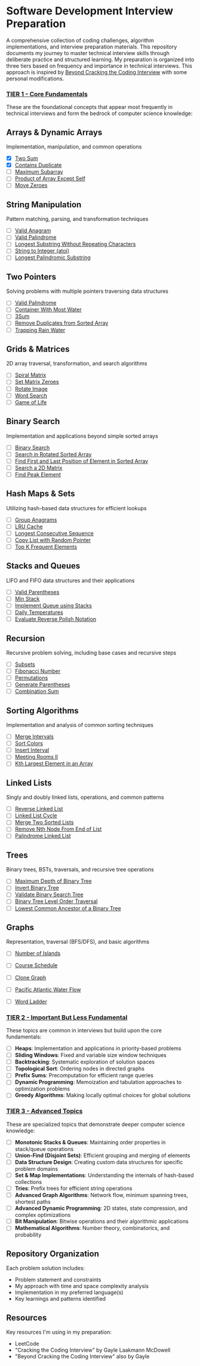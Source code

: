 # Software Development Interview Preparation

A comprehensive collection of coding challenges, algorithm implementations, and interview preparation materials. This repository documents my journey to master technical interview skills through deliberate practice and structured learning. My preparation is organized into three tiers based on frequency and importance in technical interviews. This approach is inspired by [Beyond Cracking the Coding Interview](https://www.beyondctci.com/) with some personal modifications.

### [TIER 1 - Core Fundamentals](./tier-1)

These are the foundational concepts that appear most frequently in technical interviews and form the bedrock of computer science knowledge:

## Arrays & Dynamic Arrays
Implementation, manipulation, and common operations

- [x] [Two Sum](/tier-1/arrays/EASY-two-sum)
- [x] [Contains Duplicate](/tier-1/arrays/EASY-contains-duplicate)
- [ ] [Maximum Subarray](/tier-1/arrays/MEDIUM-maximum-subarray)
- [ ] [Product of Array Except Self](/tier-1/arrays/MEDIUM-product-of-array-except-self)
- [ ] [Move Zeroes](/tier-1/arrays/EASY-move-zeroes)

## String Manipulation
Pattern matching, parsing, and transformation techniques

- [ ] [Valid Anagram](/tier-1/string-manipulation/EASY-valid-anagram)
- [ ] [Valid Palindrome](/tier-1/string-manipulation/EASY-valid-palindrome)
- [ ] [Longest Substring Without Repeating Characters](/tier-1/string-manipulation/MEDIUM-longest-substring-without-repeating-characters)
- [ ] [String to Integer (atoi)](/tier-1/string-manipulation/MEDIUM-string-to-integer-atoi)
- [ ] [Longest Palindromic Substring](/tier-1/string-manipulation/MEDIUM-longest-palindromic-substring)

## Two Pointers
Solving problems with multiple pointers traversing data structures

- [ ] [Valid Palindrome](/tier-1/two-pointers/EASY-valid-palindrome)
- [ ] [Container With Most Water](/tier-1/two-pointers/MEDIUM-container-with-most-water)
- [ ] [3Sum](/tier-1/two-pointers/MEDIUM-3sum)
- [ ] [Remove Duplicates from Sorted Array](/tier-1/two-pointers/EASY-remove-duplicates-from-sorted-array)
- [ ] [Trapping Rain Water](/tier-1/two-pointers/HARD-trapping-rain-water)

## Grids & Matrices
2D array traversal, transformation, and search algorithms

- [ ] [Spiral Matrix](/tier-1/grids-matrices/MEDIUM-spiral-matrix)
- [ ] [Set Matrix Zeroes](/tier-1/grids-matrices/MEDIUM-set-matrix-zeroes)
- [ ] [Rotate Image](/tier-1/grids-matrices/MEDIUM-rotate-image)
- [ ] [Word Search](/tier-1/grids-matrices/MEDIUM-word-search)
- [ ] [Game of Life](/tier-1/grids-matrices/MEDIUM-game-of-life)

## Binary Search
Implementation and applications beyond simple sorted arrays

- [ ] [Binary Search](/tier-1/binary-search/EASY-binary-search)
- [ ] [Search in Rotated Sorted Array](/tier-1/binary-search/MEDIUM-search-in-rotated-sorted-array)
- [ ] [Find First and Last Position of Element in Sorted Array](/tier-1/binary-search/MEDIUM-find-first-and-last-position)
- [ ] [Search a 2D Matrix](/tier-1/binary-search/MEDIUM-search-a-2d-matrix)
- [ ] [Find Peak Element](/tier-1/binary-search/MEDIUM-find-peak-element)

## Hash Maps & Sets
Utilizing hash-based data structures for efficient lookups

- [ ] [Group Anagrams](/tier-1/hash-maps-sets/MEDIUM-group-anagrams)
- [ ] [LRU Cache](/tier-1/hash-maps-sets/MEDIUM-lru-cache)
- [ ] [Longest Consecutive Sequence](/tier-1/hash-maps-sets/MEDIUM-longest-consecutive-sequence)
- [ ] [Copy List with Random Pointer](/tier-1/hash-maps-sets/MEDIUM-copy-list-with-random-pointer)
- [ ] [Top K Frequent Elements](/tier-1/hash-maps-sets/MEDIUM-top-k-frequent-elements)

## Stacks and Queues
LIFO and FIFO data structures and their applications

- [ ] [Valid Parentheses](/tier-1/stacks-queues/EASY-valid-parentheses)
- [ ] [Min Stack](/tier-1/stacks-queues/MEDIUM-min-stack)
- [ ] [Implement Queue using Stacks](/tier-1/stacks-queues/EASY-implement-queue-using-stacks)
- [ ] [Daily Temperatures](/tier-1/stacks-queues/MEDIUM-daily-temperatures)
- [ ] [Evaluate Reverse Polish Notation](/tier-1/stacks-queues/MEDIUM-evaluate-reverse-polish-notation)

## Recursion
Recursive problem solving, including base cases and recursive steps

- [ ] [Subsets](/tier-1/recursion/MEDIUM-subsets)
- [ ] [Fibonacci Number](/tier-1/recursion/EASY-fibonacci-number)
- [ ] [Permutations](/tier-1/recursion/MEDIUM-permutations)
- [ ] [Generate Parentheses](/tier-1/recursion/MEDIUM-generate-parentheses)
- [ ] [Combination Sum](/tier-1/recursion/MEDIUM-combination-sum)

## Sorting Algorithms
Implementation and analysis of common sorting techniques

- [ ] [Merge Intervals](/tier-1/sorting/MEDIUM-merge-intervals)
- [ ] [Sort Colors](/tier-1/sorting/MEDIUM-sort-colors)
- [ ] [Insert Interval](/tier-1/sorting/MEDIUM-insert-interval)
- [ ] [Meeting Rooms II](/tier-1/sorting/MEDIUM-meeting-rooms-ii)
- [ ] [Kth Largest Element in an Array](/tier-1/sorting/MEDIUM-kth-largest-element-in-array)

## Linked Lists
Singly and doubly linked lists, operations, and common patterns

- [ ] [Reverse Linked List](/tier-1/linked-lists/EASY-reverse-linked-list)
- [ ] [Linked List Cycle](/tier-1/linked-lists/EASY-linked-list-cycle)
- [ ] [Merge Two Sorted Lists](/tier-1/linked-lists/EASY-merge-two-sorted-lists)
- [ ] [Remove Nth Node From End of List](/tier-1/linked-lists/MEDIUM-remove-nth-node-from-end)
- [ ] [Palindrome Linked List](/tier-1/linked-lists/EASY-palindrome-linked-list)

## Trees
Binary trees, BSTs, traversals, and recursive tree operations

- [ ] [Maximum Depth of Binary Tree](/tier-1/trees/EASY-maximum-depth-of-binary-tree)
- [ ] [Invert Binary Tree](/tier-1/trees/EASY-invert-binary-tree)
- [ ] [Validate Binary Search Tree](/tier-1/trees/MEDIUM-validate-binary-search-tree)
- [ ] [Binary Tree Level Order Traversal](/tier-1/trees/MEDIUM-binary-tree-level-order-traversal)
- [ ] [Lowest Common Ancestor of a Binary Tree](/tier-1/trees/MEDIUM-lowest-common-ancestor)

## Graphs
Representation, traversal (BFS/DFS), and basic algorithms

- [ ] [Number of Islands](/tier-1/graphs/MEDIUM-number-of-islands)
- [ ] [Course Schedule](/tier-1/graphs/MEDIUM-course-schedule)
- [ ] [Clone Graph](/tier-1/graphs/MEDIUM-clone-graph)
- [ ] [Pacific Atlantic Water Flow](/tier-1/graphs/MEDIUM-pacific-atlantic-water-flow)
- [ ] [Word Ladder](/tier-1/graphs/HARD-word-ladder)



### [TIER 2 - Important But Less Fundamental](./tier-2)

These topics are common in interviews but build upon the core fundamentals:

- [ ] **Heaps**: Implementation and applications in priority-based problems
- [ ] **Sliding Windows**: Fixed and variable size window techniques
- [ ] **Backtracking**: Systematic exploration of solution spaces
- [ ] **Topological Sort**: Ordering nodes in directed graphs
- [ ] **Prefix Sums**: Precomputation for efficient range queries
- [ ] **Dynamic Programming**: Memoization and tabulation approaches to optimization problems
- [ ] **Greedy Algorithms**: Making locally optimal choices for global solutions

### [TIER 3 - Advanced Topics](./tier-3)

These are specialized topics that demonstrate deeper computer science knowledge:

- [ ] **Monotonic Stacks & Queues**: Maintaining order properties in stack/queue operations
- [ ] **Union-Find (Disjoint Sets)**: Efficient grouping and merging of elements
- [ ] **Data Structure Design**: Creating custom data structures for specific problem domains
- [ ] **Set & Map Implementations**: Understanding the internals of hash-based collections
- [ ] **Tries**: Prefix trees for efficient string operations
- [ ] **Advanced Graph Algorithms**: Network flow, minimum spanning trees, shortest paths
- [ ] **Advanced Dynamic Programming**: 2D states, state compression, and complex optimizations
- [ ] **Bit Manipulation**: Bitwise operations and their algorithmic applications
- [ ] **Mathematical Algorithms**: Number theory, combinatorics, and probability

## Repository Organization

Each problem solution includes:

- Problem statement and constraints
- My approach with time and space complexity analysis
- Implementation in my preferred language(s)
- Key learnings and patterns identified

## Resources

Key resources I'm using in my preparation:

- LeetCode
- "Cracking the Coding Interview" by Gayle Laakmann McDowell
- "Beyond Cracking the Coding Interview" also by Gayle
